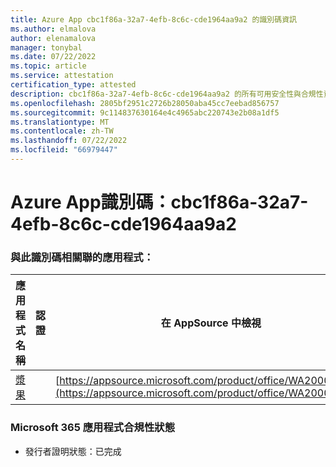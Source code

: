 ```yaml
---
title: Azure App cbc1f86a-32a7-4efb-8c6c-cde1964aa9a2 的識別碼資訊
ms.author: elmalova
author: elenamalova
manager: tonybal
ms.date: 07/22/2022
ms.topic: article
ms.service: attestation
certification_type: attested
description: cbc1f86a-32a7-4efb-8c6c-cde1964aa9a2 的所有可用安全性與合規性資訊。
ms.openlocfilehash: 2805bf2951c2726b28050aba45cc7eebad856757
ms.sourcegitcommit: 9c114837630164e4c4965abc220743e2b08a1df5
ms.translationtype: MT
ms.contentlocale: zh-TW
ms.lasthandoff: 07/22/2022
ms.locfileid: "66979447"
---
```

# <a name="azure-app-id-cbc1f86a-32a7-4efb-8c6c-cde1964aa9a2"></a>Azure App識別碼：cbc1f86a-32a7-4efb-8c6c-cde1964aa9a2


### <a name="apps-associated-with-this-id"></a>與此識別碼相關聯的應用程式：
| **應用程式名稱** | **認證** | **在 AppSource 中檢視** |
|--------------|---------------|-----------------------|
| [漿果](../forward/WA200004138.md) |  | [https://appsource.microsoft.com/product/office/WA200004138](https://appsource.microsoft.com/product/office/WA200004138) |

### <a name="microsoft-365-app-compliance-status"></a>Microsoft 365 應用程式合規性狀態
- 發行者證明狀態：已完成
